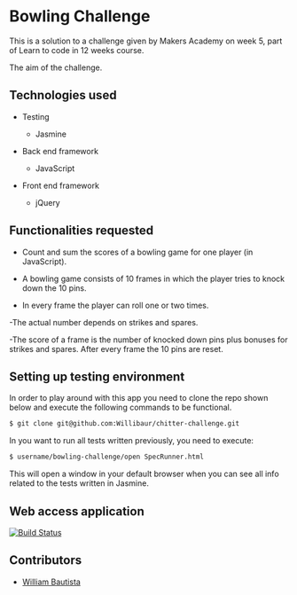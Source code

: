 Bowling Challenge
=================

This is a solution to a challenge given by Makers Academy on week 5, part of Learn
to code in 12 weeks course.

The aim of the challenge.


Technologies used
-----------------

  * Testing
    * Jasmine

  * Back end framework
    * JavaScript

  * Front end framework
    * jQuery


Functionalities requested
-------------------------

- Count and sum the scores of a bowling game for one player (in JavaScript).

- A bowling game consists of 10 frames in which the player tries to knock down the
10 pins.

- In every frame the player can roll one or two times.

-The actual number depends on strikes and spares.

-The score of a frame is the number of knocked down pins plus bonuses for
strikes and spares. After every frame the 10 pins are reset.


Setting up testing environment
------------------------------

In order to play around with this app you need to clone the repo shown below and
execute the following commands to be functional.

```sh
$ git clone git@github.com:Willibaur/chitter-challenge.git
```

In you want to run all tests written previously, you need to execute:

```sh
$ username/bowling-challenge/open SpecRunner.html
```

This will open a window in your default browser when you can see all info related
to the tests written in Jasmine.

Web access application
-----------------------

[![Build Status](https://travis-ci.org/makersacademy/bowling-challenge.svg?branch=master)](https://travis-ci.org/makersacademy/bowling-challenge)

Contributors
------------

* [William Bautista](https://github.com/Willibaur)
